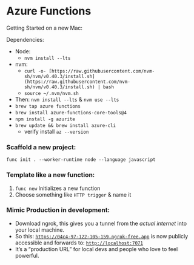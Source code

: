 # Azure Functions

Getting Started on a new Mac:

Dependencies:

- Node:
    - `nvm install --lts`
- nvm:
    - `curl -o- [https://raw.githubusercontent.com/nvm-sh/nvm/v0.40.3/install.sh](https://raw.githubusercontent.com/nvm-sh/nvm/v0.40.3/install.sh) | bash`
    - `source ~/.nvm/nvm.sh`
- Then: `nvm install --lts` & `nvm use --lts`
- `brew tap azure functions`
- `brew install azure-functions-core-tools@4`
- `npm install -g azurite`
- `brew update && brew install azure-cli`
    - verify install `az --version`

### Scaffold a new project:

`func init . --worker-runtime node --language javascript`

### Template like a new function:

1. `func new` Initializes a new function
2. Choose something like `HTTP trigger` & name it

### Mimic Production in development:

- Download ngrok, this gives you a tunnel from the *actual internet* into your local machine.
- So this: [`https://04c4-97-122-105-159.ngrok-free.app`](https://04c4-97-122-105-159.ngrok-free.app/) is now publicly accessible and forwards to: [`http://localhost:7071`](http://localhost:7071/)
- It’s a “production URL” for local devs and people who love to feel powerful.